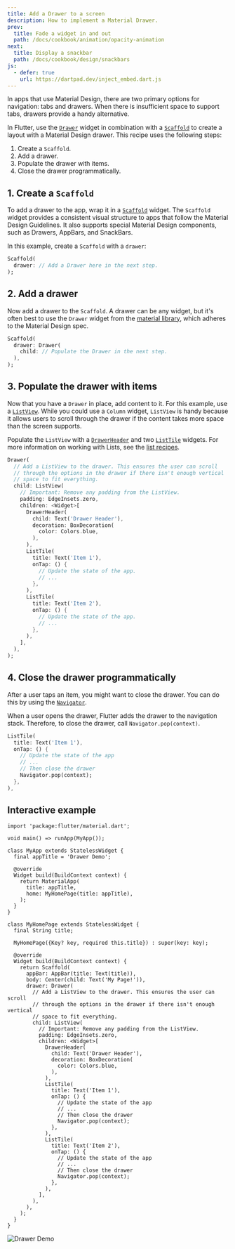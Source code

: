 ```yaml
---
title: Add a Drawer to a screen
description: How to implement a Material Drawer.
prev:
  title: Fade a widget in and out
  path: /docs/cookbook/animation/opacity-animation
next:
  title: Display a snackbar
  path: /docs/cookbook/design/snackbars
js:
  - defer: true
    url: https://dartpad.dev/inject_embed.dart.js
---
```


<?code-excerpt path-base="../null_safety_examples/cookbook/design/drawer"?>

In apps that use Material Design,
there are two primary options for navigation: tabs and drawers.
When there is insufficient space to support tabs,
drawers provide a handy alternative.

In Flutter, use the [`Drawer`][] widget in combination with a
[`Scaffold`][] to create a layout with a Material Design drawer.
This recipe uses the following steps:

  1. Create a `Scaffold`.
  2. Add a drawer.
  3. Populate the drawer with items.
  4. Close the drawer programmatically.

## 1. Create a `Scaffold`

To add a drawer to the app, wrap it in a [`Scaffold`][] widget.
The `Scaffold` widget provides a consistent visual structure to apps that
follow the Material Design Guidelines.
It also supports special Material Design
components, such as Drawers, AppBars, and SnackBars.

In this example, create a `Scaffold` with a `drawer`:

<?code-excerpt "lib/drawer.dart (DrawerStart)" replace="/null, //g"?>
```dart
Scaffold(
  drawer: // Add a Drawer here in the next step.
);
```

## 2. Add a drawer

Now add a drawer to the `Scaffold`. A drawer can be any widget,
but it's often best to use the `Drawer` widget from the
[material library][],
which adheres to the Material Design spec.

<?code-excerpt "lib/drawer.dart (DrawerEmpty)" replace="/null, //g"?>
```dart
Scaffold(
  drawer: Drawer(
    child: // Populate the Drawer in the next step.
  ),
);
```

## 3. Populate the drawer with items

Now that you have a `Drawer` in place, add content to it.
For this example, use a [`ListView`][].
While you could use a `Column` widget,
`ListView` is handy because it allows users to scroll
through the drawer if the
content takes more space than the screen supports.

Populate the `ListView` with a [`DrawerHeader`][]
and two [`ListTile`][] widgets.
For more information on working with Lists,
see the [list recipes][].

<?code-excerpt "lib/drawer.dart (DrawerListView)"?>
```dart
Drawer(
  // Add a ListView to the drawer. This ensures the user can scroll
  // through the options in the drawer if there isn't enough vertical
  // space to fit everything.
  child: ListView(
    // Important: Remove any padding from the ListView.
    padding: EdgeInsets.zero,
    children: <Widget>[
      DrawerHeader(
        child: Text('Drawer Header'),
        decoration: BoxDecoration(
          color: Colors.blue,
        ),
      ),
      ListTile(
        title: Text('Item 1'),
        onTap: () {
          // Update the state of the app.
          // ...
        },
      ),
      ListTile(
        title: Text('Item 2'),
        onTap: () {
          // Update the state of the app.
          // ...
        },
      ),
    ],
  ),
);
```

## 4. Close the drawer programmatically

After a user taps an item, you might want to close the drawer.
You can do this by using the [`Navigator`][].

When a user opens the drawer, Flutter adds the drawer to the navigation
stack. Therefore, to close the drawer, call `Navigator.pop(context)`.

<?code-excerpt "lib/main.dart (CloseDrawer)"?>
```dart
ListTile(
  title: Text('Item 1'),
  onTap: () {
    // Update the state of the app
    // ...
    // Then close the drawer
    Navigator.pop(context);
  },
),
```

## Interactive example

<?code-excerpt "lib/main.dart"?>
```run-dartpad:theme-light:mode-flutter:run-true:width-100%:height-600px:split-60:ga_id-interactive_example:null_safety-true
import 'package:flutter/material.dart';

void main() => runApp(MyApp());

class MyApp extends StatelessWidget {
  final appTitle = 'Drawer Demo';

  @override
  Widget build(BuildContext context) {
    return MaterialApp(
      title: appTitle,
      home: MyHomePage(title: appTitle),
    );
  }
}

class MyHomePage extends StatelessWidget {
  final String title;

  MyHomePage({Key? key, required this.title}) : super(key: key);

  @override
  Widget build(BuildContext context) {
    return Scaffold(
      appBar: AppBar(title: Text(title)),
      body: Center(child: Text('My Page!')),
      drawer: Drawer(
        // Add a ListView to the drawer. This ensures the user can scroll
        // through the options in the drawer if there isn't enough vertical
        // space to fit everything.
        child: ListView(
          // Important: Remove any padding from the ListView.
          padding: EdgeInsets.zero,
          children: <Widget>[
            DrawerHeader(
              child: Text('Drawer Header'),
              decoration: BoxDecoration(
                color: Colors.blue,
              ),
            ),
            ListTile(
              title: Text('Item 1'),
              onTap: () {
                // Update the state of the app
                // ...
                // Then close the drawer
                Navigator.pop(context);
              },
            ),
            ListTile(
              title: Text('Item 2'),
              onTap: () {
                // Update the state of the app
                // ...
                // Then close the drawer
                Navigator.pop(context);
              },
            ),
          ],
        ),
      ),
    );
  }
}
```

<noscript>
  <img src="/images/cookbook/drawer.png" alt="Drawer Demo" class="site-mobile-screenshot" />
</noscript>


[`Drawer`]: {{site.api}}/flutter/material/Drawer-class.html
[`DrawerHeader`]: {{site.api}}/flutter/material/DrawerHeader-class.html
[list recipes]: /docs/cookbook#lists
[`ListTile`]: {{site.api}}/flutter/material/ListTile-class.html
[`ListView`]: {{site.api}}/flutter/widgets/ListView-class.html
[material library]: {{site.api}}/flutter/material/material-library.html
[`Navigator`]: {{site.api}}/flutter/widgets/Navigator-class.html
[`Scaffold`]: {{site.api}}/flutter/material/Scaffold-class.html
